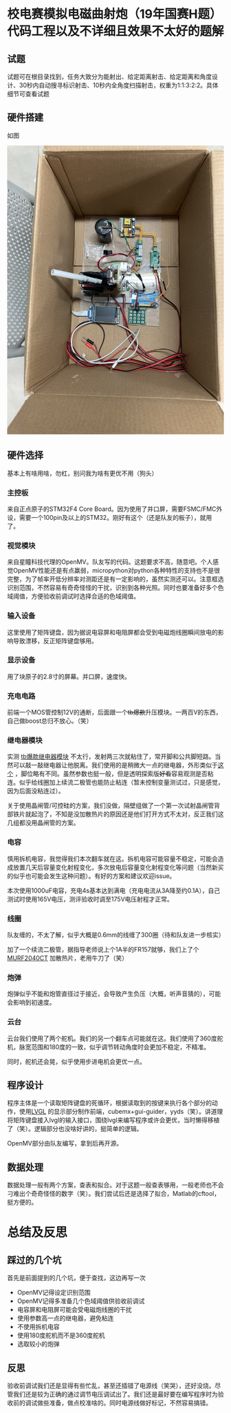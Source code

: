 # 校电赛模拟电磁曲射炮（19年国赛H题）代码工程以及不详细且效果不太好的题解

## 试题

试题可在根目录找到，任务大致分为能射出、给定距离射击、给定距离和角度设计、30秒内自动搜寻标识射击、10秒内全角度扫描射击，权重为1:1:3:2:2。具体细节可查看试题

## 硬件搭建

如图 

![硬件](images/硬件整体.png)

## 硬件选择

基本上有啥用啥，勿杠，别问我为啥有更优不用（狗头）

### 主控板

来自正点原子的STM32F4 Core Board。因为使用了并口屏，需要FSMC/FMC外设，需要一个100pin及以上的STM32。刚好有这个（还是队友的板子），就用了。

### 视觉模块

来自星瞳科技代理的OpenMV。队友写的代码。这题要求不高，随意吧。个人感觉OpenMV性能还是有点羸弱，micropython对python各种特性的支持也不是很完整，为了帧率开低分辨率对测距还是有一定影响的，虽然实测还可以。注意框选识别范围，不然容易有奇奇怪怪的干扰，识别到各种光照。同时也要准备好多个色域阈值，方便验收前调试时选择合适的色域阈值。

### 输入设备

这里使用了矩阵键盘，因为据说电容屏和电阻屏都会受到电磁炮线圈瞬间放电的影响导致漂移，反正矩阵键盘够用。

### 显示设备

用了块原子的2.8寸的屏幕。并口屏，速度快。

### 充电电路

前端一个MOS管控制12V的通断，后面跟一个~~tb爆款~~升压模块。一两百V的东西，自己做boost总归不放心。（笑）

### 继电器模块

实测 [tb爆款继电器模块](https://detail.tmall.com/item.htm?spm=a230r.1.14.23.e4256122zf1UZY&id=41231430731&ns=1&abbucket=4) 不太行，发射两三次就粘住了，常开脚和公共脚短路。当然可以敲一敲继电器让他脱离。我们使用的是稍微大一点的继电器，外形类似于[这个](https://item.szlcsc.com/88169.html) ，脚位略有不同。虽然参数也挺一般，但是透明探索版~~好看~~容易观测是否粘连。似乎给线圈加上续流二极管也能防止粘连（暂未控制变量测试过，只是感觉，因为后面没粘连过）。

关于使用晶闸管/可控硅的方案，我们没做，隔壁组做了一个第一次试射晶闸管背部铁片就起泡了，不知是没加散热片的原因还是他们打开方式不太对，反正我们这几组都没用晶闸管的方案。

### 电容

慎用拆机电容，我觉得我们本次翻车就在这。拆机电容可能容量不稳定，可能会造成放置几天后容量变化射程变化，多次放电后容量变化射程变化等问题（当然新买的似乎也可能会发生这种问题）。有好的方案和建议欢迎issue。

本次使用1000uF电容，充电4s基本达到满电（充电电流从3A降至约0.1A），自己测试时使用165V电压，测评验收时调至175V电压射程才正常。

### 线圈

队友缠的，不太了解，似乎大概是0.6mm的线缠了300圈（待和队友进一步核实）

加了一个续流二极管，据指导老师说上个1A半的FR157就够，我们上了个[MURF2040CT](https://item.szlcsc.com/486071.html) 加散热片，老用牛刀了（笑）

### 炮弹

炮弹似乎不能和炮管直径过于接近，会导致产生负压（大概，听声音猜的），可能会影响到初速度。

### 云台

云台我们使用了两个舵机。我们的另一个翻车点可能就在这。我们使用了360度舵机，脉宽范围和180度的一致，似乎调节转动角度时会更加不稳定，不精准。

同时，舵机还会晃，似乎使用步进电机会更优一点。

## 程序设计

程序主体是一个读取矩阵键盘的死循环，根据读取到的按键来执行各个部分的动作，使用[LVGL](https://github.com/lvgl/lvgl) 的显示部分制作前端，cubemx+gui-guider，yyds（笑）。讲道理将矩阵键盘接入lvgl的输入接口，围绕lvgl来编写程序或许会更优，当时懒得移植了（笑）。逻辑部分也没啥好讲的，挺简单的逻辑。

OpenMV部分由队友编写，拿到后再开源。

## 数据处理

数据处理一般有两个方案，查表和拟合。对于这题一般查表够用，一般老师也不会刁难出个奇奇怪怪的数字（笑）。我们尝试后还是选择了拟合，Matlab的cftool，挺方便的。

# 总结及反思

## 踩过的几个坑

首先是前面提到的几个坑，便于查找，这边再写一次

* OpenMV记得设定识别范围
* OpenMV记得多准备几个色域阈值供验收前调试
* 电容屏和电阻屏可能会受电磁炮线圈的干扰
* 使用参数高一点的继电器，避免粘连
* 不使用拆机电容
* 使用180度舵机而不是360度舵机
* 选取较小的炮弹

## 反思

验收前调试我们还是显得有些忙乱，甚至还插错了电源线（笑哭），还好没烧。尽管我们还是较为正确的通过调节电压调试出了。我们还是最好要在编写程序时为验收前的调试做些准备，做点校准啥的。同时电源线做好标记，不然容易搞错。
